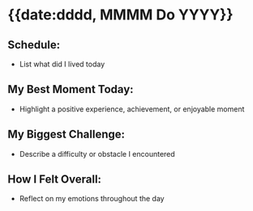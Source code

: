 # {{date:dddd, MMMM Do YYYY}}

## Schedule:
- List what did I lived today
## My Best Moment Today:
- Highlight a positive experience, achievement, or enjoyable moment

## My Biggest Challenge:
- Describe a difficulty or obstacle I encountered

## How I Felt Overall:
- Reflect on my emotions throughout the day
